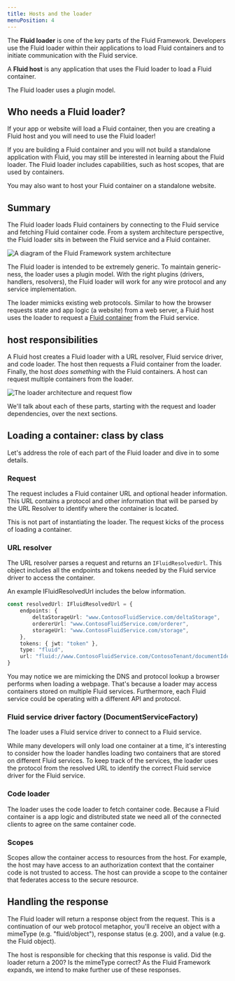 ```yaml
---
title: Hosts and the loader
menuPosition: 4
---
```


The **Fluid loader** is one of the key parts of the Fluid Framework. Developers use the Fluid loader within their
applications to load Fluid containers and to initiate communication with the Fluid service.

A **Fluid host** is any application that uses the Fluid loader to load a Fluid container.

The Fluid loader uses a plugin model.


## Who needs a Fluid loader?

If your app or website will load a Fluid container, then you are creating a Fluid host and you will need to use the
Fluid loader!

If you are building a Fluid container and you will not build a standalone application with Fluid, you may still be
interested in learning about the Fluid loader. The Fluid loader includes capabilities, such as host scopes, that are used
by containers.

You may also want to host your Fluid container on a standalone website.


## Summary

The Fluid loader loads Fluid containers by connecting to the Fluid service and fetching Fluid container code. From a
system architecture perspective, the Fluid loader sits in between the Fluid service and a Fluid container.

![A diagram of the Fluid Framework system architecture](/docs/concepts/images/architecture.png)

The Fluid loader is intended to be extremely generic. To maintain generic-ness, the loader uses a plugin model. With the
right plugins (drivers, handlers, resolvers), the Fluid loader will work for any wire protocol and any service
implementation.

The loader mimicks existing web protocols. Similar to how the browser requests state and app logic (a website) from a
web server, a Fluid host uses the loader to request a [Fluid container](./containers-runtime.md) from the Fluid service.

## host responsibilities

A Fluid host creates a Fluid loader with a URL resolver, Fluid service driver, and code loader. The host then requests a
Fluid container from the loader. Finally, the host *does something* with the Fluid containers. A host can request
multiple containers from the loader.

![The loader architecture and request flow](/docs/concepts/images/load-flow.png)

We'll talk about each of these parts, starting with the request and loader dependencies, over the next sections.

## Loading a container: class by class

Let's address the role of each part of the Fluid loader and dive in to some details.

### Request

The request includes a Fluid container URL and optional header information. This URL contains a protocol and other
information that will be parsed by the URL Resolver to identify where the container is located.

This is not part of instantiating the loader. The request kicks of the process of loading a container.

### URL resolver

The URL resolver parses a request and returns an `IFluidResolvedUrl`. This object includes all the endpoints and tokens
needed by the Fluid service driver to access the container.

An example IFluidResolvedUrl includes the below information.

```typescript
const resolvedUrl: IFluidResolvedUrl = {
    endpoints: {
        deltaStorageUrl: "www.ContosoFluidService.com/deltaStorage",
        ordererUrl: "www.ContosoFluidService.com/orderer",
        storageUrl: "www.ContosoFluidService.com/storage",
    },
    tokens: { jwt: "token" },
    type: "fluid",
    url: "fluid://www.ContosoFluidService.com/ContosoTenant/documentIdentifier",
}
```

You may notice we are mimicking the DNS and protocol lookup a browser performs when loading a webpage. That's because a
loader may access containers stored on multiple Fluid services. Furthermore, each Fluid service could be operating with
a different API and protocol.

### Fluid service driver factory (DocumentServiceFactory)

The loader uses a Fluid service driver to connect to a Fluid service.

While many developers will only load one container at a time, it's interesting to consider how the loader handles
loading two containers that are stored on different Fluid services. To keep track of the services, the loader uses the
protocol from the resolved URL to identify the correct Fluid service driver for the Fluid service.

### Code loader

The loader uses the code loader to fetch container code. Because a Fluid container is a app logic and distributed state
we need all of the connected clients to agree on the same container code.

### Scopes

Scopes allow the container access to resources from the host. For example, the host may have access to an authorization
context that the container code is not trusted to access. The host can provide a scope to the container that federates
access to the secure resource.

## Handling the response

The Fluid loader will return a response object from the request. This is a continuation of our web protocol metaphor,
you'll receive an object with a mimeType (e.g. "fluid/object"), response status (e.g. 200), and a value (e.g. the Fluid
object).

The host is responsible for checking that this response is valid. Did the loader return a 200? Is the mimeType correct?
As the Fluid Framework expands, we intend to make further use of these responses.

